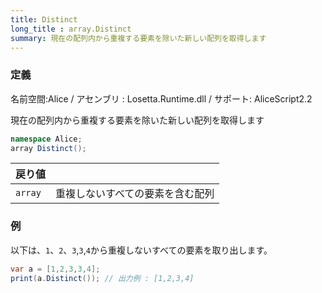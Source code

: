 ```yaml
---
title: Distinct
long_title : array.Distinct
summary: 現在の配列内から重複する要素を除いた新しい配列を取得します
---
```

### 定義
名前空間:Alice / アセンブリ : Losetta.Runtime.dll / サポート: AliceScript2.2

現在の配列内から重複する要素を除いた新しい配列を取得します

```cs title="AliceScript"
namespace Alice;
array Distinct();
```

|戻り値| |
|-|-|
|`array`|重複しないすべての要素を含む配列|

### 例
以下は、`1`、`2`、`3`,`3`,`4`から重複しないすべての要素を取り出します。

```cs title="AliceScript"
var a = [1,2,3,3,4];
print(a.Distinct()); // 出力例 : [1,2,3,4]
```
